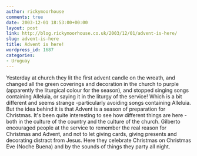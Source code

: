 ```yaml
---
author: rickymoorhouse
comments: true
date: 2003-12-01 18:53:00+00:00
layout: post
link: http://blog.rickymoorhouse.co.uk/2003/12/01/advent-is-here/
slug: advent-is-here
title: Advent is here!
wordpress_id: 1687
categories:
- Uruguay
---
```


Yesterday at church they lit the first advent candle on the wreath, and changed all the green coverings and decoration in the church to purple (apparently the liturgical colour for the season), and stopped singing songs containing Alleluia, or saying it in the liturgy of the service! Which is a bit different and seems strange -particularly avoiding songs containing Alleluia. But the idea behind it is that Advent is a season of preparation for Christmas. It's been quite interesting to see how different things are here - both in the culture of the country and the culture of the church. Gilberto encouraged people at the service to remember the real reason for Christmas and Advent, and not to let giving cards, giving presents and decorating distract from Jesus. Here they celebrate Christmas on Christmas Eve (Noche Buena) and by the sounds of things they party all night.

